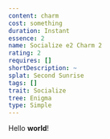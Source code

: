 ```yaml
---
content: charm
cost: something
duration: Instant
essence: 2
name: Socialize e2 Charm 2
rating: 2
requires: []
shortDescription: ~
splat: Second Sunrise
tags: []
trait: Socialize
tree: Enigma
type: Simple
---
```


Hello **world**!
